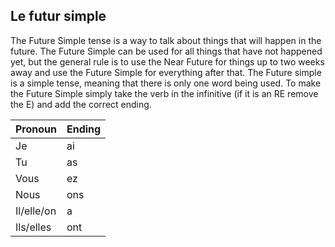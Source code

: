 ## **Le futur simple**

The Future Simple tense is a way to talk about things that will happen in the future. The Future Simple can be used for all things that have not happened yet, but the general rule is to use the Near Future for things up to two weeks away and use the Future Simple for everything after that. The Future simple is a simple tense, meaning that there is only one word being used. To make the Future Simple simply take the verb in the infinitive (if it is an RE remove the E) and add the correct ending.

| **Pronoun** |**Ending**|
|--|--|
|Je|ai|
|Tu|as|
|Vous| ez|
|Nous|ons|
|Il/elle/on|a|
|Ils/elles|ont|